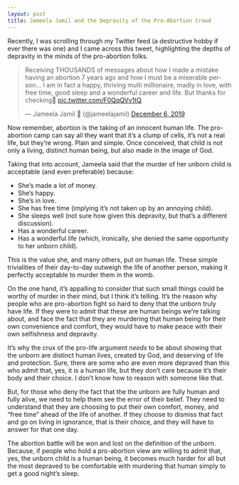 ```yaml
---
layout: post
title: Jameela Jamil and the Depravity of the Pro-Abortion Crowd
---
```


Recently, I was scrolling through my Twitter feed (a destructive hobby if ever there was one) and I came across this tweet, highlighting the depths of depravity in the minds of the pro-abortion folks.

<blockquote class="twitter-tweet"><p lang="en" dir="ltr">Receiving THOUSANDS of messages about how I made a mistake having an abortion 7 years ago and how I must be a miserable person... I am in fact a happy, thriving multi millionaire, madly in love, with free time, good sleep and a wonderful career and life. But thanks for checking💋 <a href="https://t.co/F0QqQVv1tQ">pic.twitter.com/F0QqQVv1tQ</a></p>&mdash; Jameela Jamil 🌈 (@jameelajamil) <a href="https://twitter.com/jameelajamil/status/1203071973917515777?ref_src=twsrc%5Etfw">December 6, 2019</a></blockquote> <script async src="https://platform.twitter.com/widgets.js" charset="utf-8"></script>

Now remember, abortion is the taking of an innocent human life. The pro-abortion camp can say all they want that it’s a clump of cells, it’s not a real life, but they’re wrong. Plain and simple. Once conceived, that child is not only a living, distinct human being, but also made in the image of God.

Taking that into account, Jameela said that the murder of her unborn child is acceptable (and even preferable) because:

* She’s made a lot of money.
* She’s happy.
* She’s in love.
* She has free time (implying it’s not taken up by an annoying child).
* She sleeps well (not sure how given this depravity, but that’s a different discussion).
* Has a wonderful career.
* Has a wonderful life (which, ironically, she denied the same opportunity to her unborn child).

This is the value she, and many others, put on human life. These simple trivialities of their day-to-day outweigh the life of another person, making it perfectly acceptable to murder them in the womb.

On the one hand, it’s appalling to consider that such small things could be worthy of murder in their mind, but I think it’s telling. It’s the reason why people who are pro-abortion fight so hard to deny that the unborn truly have life.  If they were to admit that these are human beings we’re talking about, and face the fact that they are murdering that human being for their own convenience and comfort, they would have to make peace with their own selfishness and depravity. 

It’s why the crux of the pro-life argument *needs* to be about showing that the unborn are distinct human lives, created by God, and deserving of life and protection. Sure, there are some who are even more depraved than this who admit that, yes, it is a human life, but they don’t care because it’s their body and their choice. I don’t know how to reason with someone like that. 

But, for those who deny the fact that the the unborn are fully human and fully alive, we need to help them see the error of their belief. They need to understand that they are choosing to put their own comfort, money, and “free time” ahead of the life of another. If they choose to dismiss that fact and go on living in ignorance, that is their choice, and they will have to answer for that one day. 

The abortion battle will be won and lost on the definition of the unborn. Because, if people who hold a pro-abortion view are willing to admit that, yes, the unborn child is a human being, it becomes much harder for all but the most depraved to be comfortable with murdering that human simply to get a good night’s sleep.

